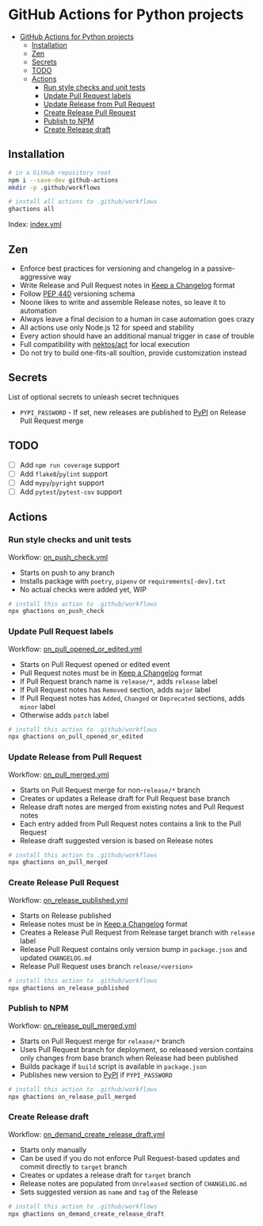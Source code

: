 # GitHub Actions for Python projects

- [GitHub Actions for Python projects](#github-actions-for-python-projects)
  - [Installation](#installation)
  - [Zen](#zen)
  - [Secrets](#secrets)
  - [TODO](#todo)
  - [Actions](#actions)
    - [Run style checks and unit tests](#run-style-checks-and-unit-tests)
    - [Update Pull Request labels](#update-pull-request-labels)
    - [Update Release from Pull Request](#update-release-from-pull-request)
    - [Create Release Pull Request](#create-release-pull-request)
    - [Publish to NPM](#publish-to-npm)
    - [Create Release draft](#create-release-draft)

## Installation

```bash
# in a GitHub repository root
npm i --save-dev github-actions
mkdir -p .github/workflows

# install all actions to .github/workflows
ghactions all
```

Index: [index.yml](./index.yml)

## Zen

- Enforce best practices for versioning and changelog in a passive-aggressive way
- Write Release and Pull Request notes in [Keep a Changelog](https://keepachangelog.com/en/1.0.0/) format
- Follow [PEP 440](https://www.python.org/dev/peps/pep-0440/) versioning schema
- Noone likes to write and assemble Release notes, so leave it to automation
- Always leave a final decision to a human in case automation goes crazy
- All actions use only Node.js 12 for speed and stability
- Every action should have an additional manual trigger in case of trouble
- Full compatibility with [nektos/act](https://github.com/nektos/act) for local execution
- Do not try to build one-fits-all soultion, provide customization instead

## Secrets
List of optional secrets to unleash secret techniques

- `PYPI_PASSWORD` - If set, new releases are published to [PyPI](https://pypi.org/) on Release Pull Request merge

## TODO
- [ ] Add `npm run coverage` support
- [ ] Add `flake8`/`pylint` support 
- [ ] Add `mypy`/`pyright` support
- [ ] Add `pytest`/`pytest-cov` support

## Actions
### Run style checks and unit tests
Workflow: [on_push_check.yml](./on_push_check.yml)

- Starts on push to any branch
- Installs package with `poetry`, `pipenv` or `requirements[-dev].txt`
- No actual checks were added yet, WIP

```bash
# install this action to .github/workflows
npx ghactions on_push_check
```

### Update Pull Request labels

Workflow: [on_pull_opened_or_edited.yml](./on_pull_opened_or_edited.yml)

- Starts on Pull Request opened or edited event
- Pull Request notes must be in [Keep a Changelog](https://keepachangelog.com/en/1.0.0/) format
- If Pull Request branch name is `release/*`, adds `release` label
- If Pull Request notes has `Removed` section, adds `major` label
- If Pull Request notes has `Added`, `Changed` or `Deprecated` sections, adds `minor` label
- Otherwise adds `patch` label

```bash
# install this action to .github/workflows
npx ghactions on_pull_opened_or_edited
```

### Update Release from Pull Request

Workflow: [on_pull_merged.yml](./on_pull_merged.yml)

- Starts on Pull Request merge for non-`release/*` branch
- Creates or updates a Release draft for Pull Request base branch
- Release draft notes are merged from existing notes and Pull Request notes
- Each entry added from Pull Request notes contains a link to the Pull Request
- Release draft suggested version is based on Release notes

```bash
# install this action to .github/workflows
npx ghactions on_pull_merged
```

### Create Release Pull Request

Workflow: [on_release_published.yml](./on_release_published.yml)

- Starts on Release published
- Release notes must be in [Keep a Changelog](https://keepachangelog.com/en/1.0.0/) format
- Creates a Release Pull Request from Release target branch with `release` label
- Release Pull Request contains only version bump in `package.json` and updated `CHANGELOG.md`
- Release Pull Request uses branch `release/<version>`

```bash
# install this action to .github/workflows
npx ghactions on_release_published
```

### Publish to NPM

Workflow: [on_release_pull_merged.yml](./on_release_pull_merged.yml)

- Starts on Pull Request merge for `release/*` branch
- Uses Pull Request branch for deployment, so released version contains only changes
  from base branch when Release had been published
- Builds package if `build` script is available in `package.json`
- Publishes new version to [PyPI](https://pypi.org/) if `PYPI_PASSWORD`

```bash
# install this action to .github/workflows
npx ghactions on_release_pull_merged
```

### Create Release draft

Workflow: [on_demand_create_release_draft.yml](./on_demand_create_release_draft.yml)

- Starts only manually
- Can be used if you do not enforce Pull Request-based updates and commit directly to `target` branch
- Creates or updates a release draft for `target` branch
- Release notes are populated from `Unreleased` section of `CHANGELOG.md`
- Sets suggested version as `name` and `tag` of the Release


```bash
# install this action to .github/workflows
npx ghactions on_demand_create_release_draft
```
